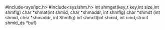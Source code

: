 #include<sys/ipc.h>
#include<sys/shm.h>
int shmget(key_t key,int size,int shmflg)
char *shmat(int shmid, char *shmaddr, int shmflg)
char *shmdt (int shmid, chsr *shmaddr, int Shmflg)
int shmctl(int shmid, int cmd,struct shmid_ds *buf)
